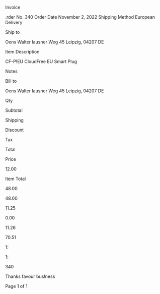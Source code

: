 Invoice

.rder No. 340
Order Date November 2, 2022
Shipping Method European Delivery

Ship to

Oens Walter
lausner Weg 45
Leipzig, 04207
DE

Item Description

CF-P!EU
CloudFree EU Smart Plug

Notes

Bill to

Oens Walter
lausner Weg 45
Leipzig, 04207
DE

Qty

Subtotal

Shipping

Discount

Tax

Total

Price

12.00

Item Total

48.00

48.00

11.25

0.00

11.26

70.51

1؛

؛1

340

Thanks favour bus!ness

Page  1  of 1

